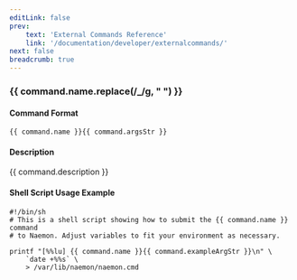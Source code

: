 ```yaml
---
editLink: false
prev:
    text: 'External Commands Reference'
    link: '/documentation/developer/externalcommands/'
next: false
breadcrumb: true
---
```


<script setup>
const command = {"args":[{"name":"service","type":"service"},{"name":"sticky","type":"int"},{"name":"notify","type":"bool"},{"name":"persistent","type":"bool"},{"name":"author","type":"str"},{"name":"comment","type":"str"}],"name":"ACKNOWLEDGE_SVC_PROBLEM","description":"Allows you to acknowledge the current problem for the specified service. By acknowledging the current problem, future notifications (for the same servicestate) are disabled. If the 'sticky' option is set to one (1), the acknowledgement will remain until the service returns to an OK state. Otherwise the acknowledgement will automatically be removed when the service changes state. If the 'notify' option is set to one (1), a notification will be sent out to contacts indicating that the current service problem has been acknowledged. If the 'persistent' option is set to one (1), the comment associated with the acknowledgement will remain once the acknowledgement is removed. If not, the comment will be deleted when the acknowledgement is removed.","classes":["service","comment"],"argsStr":";service;sticky;notify;persistent;author;comment","exampleArgStr":";service1;1;1;1;naemonadmin;This is an example comment."};
</script>

<h3>{{ command.name.replace(/_/g, " ") }}</h3>

#### Command Format

`{{ command.name }}{{ command.argsStr }}`

#### Description

{{ command.description }}

#### Shell Script Usage Example

```sh-vue
#!/bin/sh
# This is a shell script showing how to submit the {{ command.name }} command
# to Naemon. Adjust variables to fit your environment as necessary.

printf "[%%lu] {{ command.name }}{{ command.exampleArgStr }}\n" \
    `date +%%s` \
    > /var/lib/naemon/naemon.cmd
```
